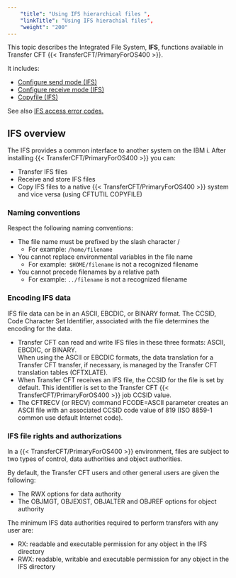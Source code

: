 ```yaml
---
    "title": "Using IFS hierarchical files ",
    "linkTitle": "Using IFS hierachial files",
    "weight": "200"
---
```

This topic describes the Integrated File System, ****IFS****, functions available in Transfer CFT {{< TransferCFT/PrimaryForOS400  >}}.

It includes:

- [Configure send mode (IFS)](send_files_ifs)
- [Configure receive mode (IFS)](receive_files_ifs)
- [Copyfile (IFS)]()

See also [IFS access error codes.](../../os400_support_tool/ifs_access_errors)

IFS overview
------------

The IFS provides a common interface to another system on the IBM i. After installing {{< TransferCFT/PrimaryForOS400  >}} you can:

- Transfer IFS files
- Receive and store IFS files
- Copy IFS files to a native {{< TransferCFT/PrimaryForOS400  >}} system and vice versa (using CFTUTIL COPYFILE)

### Naming conventions

Respect the following naming conventions:

- The file name must be prefixed by the slash character /
    -   For example: `/home/filename`
- You cannot replace environmental variables in the file name
    -   For example:` $HOME/filename` is not a recognized filename
- You cannot precede filenames by a relative path
    -   For example: `../filename` is not a recognized filename

### Encoding IFS data

IFS file data can be in an ASCII, EBCDIC, or BINARY format. The CCSID, Code Character Set Identifier, associated with the file determines the encoding for the data.

- Transfer CFT can read and write IFS files in these three formats: ASCII, EBCDIC, or BINARY.  
    When using the ASCII or EBCDIC formats, the data translation for a Transfer CFT transfer, if necessary, is managed by the Transfer CFT translation tables (CFTXLATE).
- When Transfer CFT receives an IFS file, the CCSID for the file is set by default. This identifier is set to the Transfer CFT {{< TransferCFT/PrimaryForOS400  >}} job CCSID value.
- The CFTRECV (or RECV) command FCODE=ASCII parameter creates an ASCII file with an associated CCSID code value of 819 (ISO 8859-1 common use default Internet code).

### IFS file rights and authorizations

In a {{< TransferCFT/PrimaryForOS400  >}} environment, files are subject to two types of control, data authorities and object authorities.

By default, the Transfer CFT users and other general users are given the following:

- The RWX options for data authority
- The OBJMGT, OBJEXIST, OBJALTER and OBJREF options for object authority

The minimum IFS data authorities required to perform transfers with any user are:

- RX: readable and executable permission for any object in the IFS directory
- RWX: readable, writable and executable permission for any object in the IFS directory
